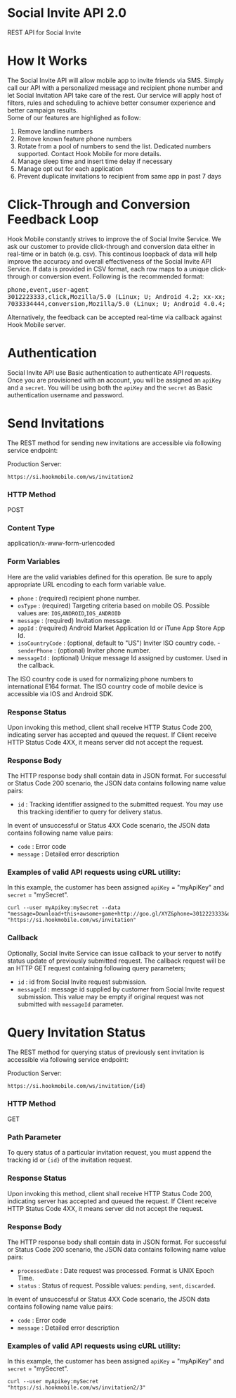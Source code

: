 Social Invite API 2.0
============

REST API for Social Invite


# How It Works
The Social Invite API will allow mobile app to invite friends via SMS. 
Simply call our API with a personalized message and recipient phone number and let Social Invitation API take care of the rest. 
Our service will apply host of filters, rules and scheduling to achieve better consumer experience and better campaign results.  
Some of our features are highlighed as follow:

1. Remove landline numbers
2. Remove known feature phone numbers
3. Rotate from a pool of numbers to send the list. Dedicated numbers supported.  Contact Hook Mobile for more details.
4. Manage sleep time and insert time delay if necessary
5. Manage opt out for each application
6. Prevent duplicate invitations to recipient from same app in past 7 days 

# Click-Through and Conversion Feedback Loop
Hook Mobile constantly strives to improve the of Social Invite Service.  We ask our customer to provide click-through and conversion data either in real-time or in batch (e.g. csv). This continous loopback of data will help improve the accuracy and overall effectiveness of the Social Invite API Service.
If data is provided in CSV format, each row maps to a unique click-through or conversion event.  Following is the recommended format:

<pre>phone,event,user-agent
3012223333,click,Mozilla/5.0 (Linux; U; Android 4.2; xx-xx; GT-I9500 Build/JDQ39) AppleWebKit/534.30 (KHTML, like Gecko) Version/4.0 Mobile Safari/534.30
7033334444,conversion,Mozilla/5.0 (Linux; U; Android 4.0.4; pl-pl; Sony Xperia Neo V Build/IMM76D) AppleWebKit/534.30 (KHTML, like Gecko) Version/4.0 Mobile Safari/534.30
</pre>

Alternatively, the feedback can be accepted real-time via callback against Hook Mobile server.  

# Authentication
Social Invite API use Basic authentication to authenticate API requests.  Once you are provisioned with an account, you will be assigned an <code>apiKey</code> and a <code>secret</code>.  You will be using both the <code>apiKey</code> and the <code>secret</code> as Basic authentication username and password.

# Send Invitations
The REST method for sending new invitations are accessible via following service endpoint:

Production Server: 
<pre><code>https://si.hookmobile.com/ws/invitation2</code></pre>

<H3>HTTP Method</H3>
POST

<H3>Content Type</H3>
application/x-www-form-urlencoded

<H3>Form Variables</H3>
Here are the valid variables defined for this operation.  Be sure to apply appropriate URL encoding to each form variable value.

- <code>phone</code> : (required) recipient phone number.
- <code>osType</code> : (required) Targeting criteria based on mobile OS. Possible values are: <code>IOS</code>,<code>ANDROID</code>,<code>IOS_ANDROID</code>
- <code>message</code> : (required) Invitation message.  
- <code>appId</code> : (required) Android Market Application Id or iTune App Store App Id.
- <code>isoCountryCode</code> : (optional, default to "US") Inviter ISO country code.  - <code>senderPhone</code> : (optional) Inviter phone number.
- <code>messageId</code> : (optional) Unique message Id assigned by customer.  Used in the callback.

The ISO country code is used for normalizing phone numbers to international E164 format.  The ISO country code of mobile device is accessible via IOS and Android SDK.

<H3>Response Status</H3>
Upon invoking this method, client shall receive HTTP Status Code 200, indicating server has accepted and queued the request. If Client receive HTTP Status Code 4XX, it means server did not accept the request.

<H3>Response Body</H3>
The HTTP response body shall contain data in JSON format. For successful or Status Code 200 scenario, the JSON data contains following name value pairs:

- <code>id</code> : Tracking identifier assigned to the submitted request.  You may use this tracking identifier to query for delivery status.

In event of unsuccessful or Status 4XX Code scenario, the JSON data contains following name value pairs:

- <code>code</code> : Error code
- <code>message</code> : Detailed error description

<H3>Examples of valid API requests using cURL utility:</H3>
In this example, the customer has been assigned <code>apiKey</code> = "myApiKey" and <code>secret</code> = "mySecret".  

<pre><code>curl --user myApikey:mySecret --data "message=Download+this+awsome+game+http://goo.gl/XYZ&amp;phone=3012223333&amp;osType=ANDROID&amp;appId=com.mediocre.sprinklefree&amp;messageId=8s3k3g" "https://si.hookmobile.com/ws/invitation"</code></pre>

<H3>Callback</H3>
Optionally, Social Invite Service can issue callback to your server to notify status update of previously submitted request.
The callback request will be an HTTP GET request containing following query parameters;

-  <code>id</code> : id from Social Invite request submission.
-  <code>messageId</code> : message id supplied by customer from Social Invite request submission.  This value may be empty if original request was not submitted with <code>messageId</code> parameter.


# Query Invitation Status
The REST method for querying status of previously sent invitation is accessible via following service endpoint:

Production Server: 
<pre><code>https://si.hookmobile.com/ws/invitation/{id}</code></pre>

<H3>HTTP Method</H3>
GET

<H3>Path Parameter</H3>
To query status of a particular invitation request, you must append the tracking id or <code>{id}</code> of the invitation request.

<H3>Response Status</H3>
Upon invoking this method, client shall receive HTTP Status Code 200, indicating server has accepted and queued the request. If Client receive HTTP Status Code 4XX, it means server did not accept the request.

<H3>Response Body</H3>
The HTTP response body shall contain data in JSON format. For successful or Status Code 200 scenario, the JSON data contains following name value pairs:

- <code>processedDate</code> : Date request was processed. Format is UNIX Epoch Time.
- <code>status</code> : Status of request. Possible values: <code>pending</code>, <code>sent</code>, <code>discarded</code>. 

In event of unsuccessful or Status 4XX Code scenario, the JSON data contains following name value pairs:

- <code>code</code> : Error code
- <code>message</code> : Detailed error description

<H3>Examples of valid API requests using cURL utility:</H3>
In this example, the customer has been assigned <code>apiKey</code> = "myApiKey" and <code>secret</code> = "mySecret".  

<pre><code>curl --user myApikey:mySecret "https://si.hookmobile.com/ws/invitation2/3"</code></pre>



